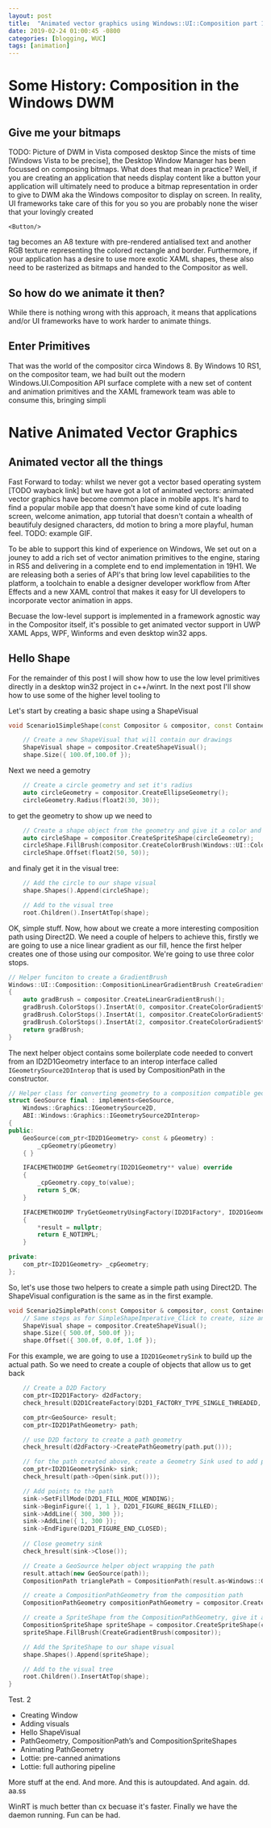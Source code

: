 ```yaml
---
layout: post
title:  "Animated vector graphics using Windows::UI::Composition part 1"
date: 2019-02-24 01:00:45 -0800
categories: [blogging, WUC]
tags: [animation]
---
```

# Some History: Composition in the Windows DWM
## Give me your bitmaps
TODO: Picture of DWM in Vista composed desktop
Since the mists of time [Windows Vista to be precise], the Desktop Window Manager has been focussed on composing bitmaps.  What does that mean in practice? Well, if you are creating an application that needs display content like a button your application will ultimately need to produce a bitmap representation in order to give to DWM aka the Windows compositor to display on screen.  In reality, UI frameworks take care of this for you so you are probably none the wiser that your lovingly created 
```xaml
<Button/>
```
tag becomes an A8 texture with pre-rendered antialised text and another RGB texture representing the colored rectangle and border.  Furthermore, if your application has a desire to use more exotic XAML shapes, these also need to be rasterized as bitmaps and handed to the Compositor as well.  

## So how do we animate it then?

While there is nothing wrong with this approach, it means that applications and/or UI frameworks have to work harder to animate things.

## Enter Primitives

That was the world of the compositor circa Windows 8.  By Windows 10 RS1, on the compositor team, we had built out the modern Windows.UI.Composition API surface complete with a new set of content and animation primitives and the XAML framework team was able to consume this, bringing simpli

# Native Animated Vector Graphics
## Animated vector all the things
Fast Forward to today: whilst we never got a vector based operating system [TODO wayback link] but we have got a lot of animated vectors:
animated vector graphics have become common place in mobile apps.  It's hard to find a popular mobile app that doesn't have some kind of cute loading screen, welcome animation, app tutorial that doesn't contain a whealth of beautifuly designed characters, dd motion to bring a more playful, human feel. TODO: example GIF.

To be able to support this kind of experience on Windows, We set out on a jouney to add a rich set of vector animation primitives to the engine, staring in RS5 and delivering in a complete end to end implementation in 19H1.  We are releasing both a series of API's that bring low level capabilities to the platform, a toolchain to enable a designer developer workflow from After Effects and a new XAML control that makes it easy for UI developers to incorporate vector animation in apps.  

Becuase the low-level support is implemented in a framework agnostic way in the Compositor itself, it's possible to get animated vector support in UWP XAML Apps, WPF, Winforms and even desktop win32 apps.

## Hello Shape 
For the remainder of this post I will show how to use the low level primitives directly in a desktop win32 project in c++/winrt.  In the next post I'll show how to use some of the higher level tooling to 


 Let's start by creating a basic shape using a ShapeVisual


```c++
void Scenario1SimpleShape(const Compositor & compositor, const ContainerVisual & root) {

	// Create a new ShapeVisual that will contain our drawings
	ShapeVisual shape = compositor.CreateShapeVisual();
	shape.Size({ 100.0f,100.0f });
```

Next we need a gemotry

```c++
	// Create a circle geometry and set it's radius
	auto circleGeometry = compositor.CreateEllipseGeometry();
	circleGeometry.Radius(float2(30, 30));
```

to get the geometry to show up we need to 

```c++
	// Create a shape object from the geometry and give it a color and offset
	auto circleShape = compositor.CreateSpriteShape(circleGeometry);
	circleShape.FillBrush(compositor.CreateColorBrush(Windows::UI::Colors::Orange()));
	circleShape.Offset(float2(50, 50));
```

and finaly get it in the visual tree:

```c++
	// Add the circle to our shape visual
	shape.Shapes().Append(circleShape);

	// Add to the visual tree
	root.Children().InsertAtTop(shape);
```

OK, simple stuff.  Now, how about we create a more interesting composition path using Direct2D.  We need a couple of helpers to achieve this, firstly we are going to use a nice linear gradient as our fill, hence the first helper creates one of those using our compositor.  We're going to use three color stops.

```c++
// Helper funciton to create a GradientBrush
Windows::UI::Composition::CompositionLinearGradientBrush CreateGradientBrush(const Compositor & compositor)
{
	auto gradBrush = compositor.CreateLinearGradientBrush();
	gradBrush.ColorStops().InsertAt(0, compositor.CreateColorGradientStop(0.0f, Windows::UI::Colors::Orange()));
	gradBrush.ColorStops().InsertAt(1, compositor.CreateColorGradientStop(0.5f, Windows::UI::Colors::Yellow()));
	gradBrush.ColorStops().InsertAt(2, compositor.CreateColorGradientStop(1.0f, Windows::UI::Colors::Red()));
	return gradBrush;
}
```

The next helper object contains some boilerplate code needed to convert from an ID2D1Geometry interface to an interop interface called ```IGeometrySource2DInterop``` that is used by CompositionPath in the constructor. 

```c++
// Helper class for converting geometry to a composition compatible geometry source
struct GeoSource final : implements<GeoSource,
	Windows::Graphics::IGeometrySource2D,
	ABI::Windows::Graphics::IGeometrySource2DInterop>
{
public:
	GeoSource(com_ptr<ID2D1Geometry> const & pGeometry) :
		_cpGeometry(pGeometry)
	{ }

	IFACEMETHODIMP GetGeometry(ID2D1Geometry** value) override
	{
		_cpGeometry.copy_to(value);
		return S_OK;
	}

	IFACEMETHODIMP TryGetGeometryUsingFactory(ID2D1Factory*, ID2D1Geometry** result) override
	{
		*result = nullptr;
		return E_NOTIMPL;
	}

private:
	com_ptr<ID2D1Geometry> _cpGeometry;
};

```

So, let's use those two helpers to create a simple path using Direct2D.  The ShapeVisual configuration is the same as in the first example.

```c++
void Scenario2SimplePath(const Compositor & compositor, const ContainerVisual & root) {
	// Same steps as for SimpleShapeImperative_Click to create, size and host a ShapeVisual
	ShapeVisual shape = compositor.CreateShapeVisual();
	shape.Size({ 500.0f, 500.0f });
	shape.Offset({ 300.0f, 0.0f, 1.0f });
```

For this example, we are going to use a ```ID2D1GeometrySink``` to build up the actual path.  So we need to create a couple of objects that allow us to get back

```c++
	// Create a D2D Factory
	com_ptr<ID2D1Factory> d2dFactory;
	check_hresult(D2D1CreateFactory(D2D1_FACTORY_TYPE_SINGLE_THREADED, d2dFactory.put()));

	com_ptr<GeoSource> result;
	com_ptr<ID2D1PathGeometry> path;

	// use D2D factory to create a path geometry
	check_hresult(d2dFactory->CreatePathGeometry(path.put()));

	// for the path created above, create a Geometry Sink used to add points to the path
	com_ptr<ID2D1GeometrySink> sink;
	check_hresult(path->Open(sink.put()));

	// Add points to the path
	sink->SetFillMode(D2D1_FILL_MODE_WINDING);
	sink->BeginFigure({ 1, 1 }, D2D1_FIGURE_BEGIN_FILLED);
	sink->AddLine({ 300, 300 });
	sink->AddLine({ 1, 300 });
	sink->EndFigure(D2D1_FIGURE_END_CLOSED);
	
	// Close geometry sink
	check_hresult(sink->Close());

	// Create a GeoSource helper object wrapping the path
	result.attach(new GeoSource(path));
	CompositionPath trianglePath = CompositionPath(result.as<Windows::Graphics::IGeometrySource2D>());

	// create a CompositionPathGeometry from the composition path
	CompositionPathGeometry compositionPathGeometry = compositor.CreatePathGeometry(trianglePath);

	// create a SpriteShape from the CompositionPathGeometry, give it a gradient fill and add to our ShapeVisual
	CompositionSpriteShape spriteShape = compositor.CreateSpriteShape(compositionPathGeometry);
	spriteShape.FillBrush(CreateGradientBrush(compositor));

	// Add the SpriteShape to our shape visual
	shape.Shapes().Append(spriteShape);

	// Add to the visual tree
	root.Children().InsertAtTop(shape);
}
```

Test. 2

- Creating Window
- Adding visuals
- Hello ShapeVisual
- PathGeometry, CompositionPath’s and CompositionSpriteShapes
- Animating PathGeometry
- Lottie: pre-canned animations
- Lottie: full authoring pipeline

More stuff at the end.  And more.  And this is autoupdated.  And again. dd. aa.ss


WinRT is much better than cx becuase it's faster.  Finally we have the daemon running.
Fun can be had.